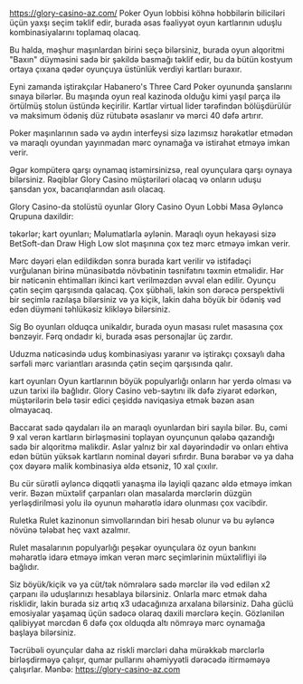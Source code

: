 https://glory-casino-az.com/
Poker
Oyun lobbisi köhnə hobbilərin biliciləri üçün yaxşı seçim təklif edir, burada əsas fəaliyyət oyun kartlarının uduşlu kombinasiyalarını toplamaq olacaq.

Bu halda, məşhur maşınlardan birini seçə bilərsiniz, burada oyun alqoritmi "Baxın" düyməsini sadə bir şəkildə basmağı təklif edir, bu da bütün kostyum ortaya çıxana qədər oyunçuya üstünlük verdiyi kartları buraxır.

Eyni zamanda iştirakçılar Habanero's Three Card Poker oyununda şanslarını sınaya bilərlər. Bu maşında oyun real kazinoda olduğu kimi yaşıl parça ilə örtülmüş stolun üstündə keçirilir. Kartlar virtual lider tərəfindən bölüşdürülür və maksimum ödəniş düz rütubətə əsaslanır və mərci 40 dəfə artırır.

Poker maşınlarının sadə və aydın interfeysi sizə lazımsız hərəkətlər etmədən və maraqlı oyundan yayınmadan mərc oynamağa və istirahət etməyə imkan verir.


Əgər kompüterə qarşı oynamaq istəmirsinizsə, real oyunçulara qarşı oynaya bilərsiniz. Rəqiblər Glory Casino müştəriləri olacaq və onların uduşu şansdan yox, bacarıqlarından asılı olacaq.

Glory Casino-da stolüstü oyunlar
Glory Casino Oyun Lobbi Masa Əyləncə Qrupuna daxildir:

təkərlər;
kart oyunları;
Məlumatlarla əylənin.
Maraqlı oyun hekayəsi sizə BetSoft-dan Draw High Low slot maşınına çox tez mərc etməyə imkan verir.


Mərc dəyəri elan edildikdən sonra burada kart verilir və istifadəçi vurğulanan birinə münasibətdə növbətinin təsnifatını təxmin etməlidir. Hər bir nəticənin ehtimalları ikinci kart verilməzdən əvvəl elan edilir. Oyunçu çətin seçim qarşısında qalacaq. Çox şübhəli, lakin son dərəcə perspektivli bir seçimlə razılaşa bilərsiniz və ya kiçik, lakin daha böyük bir ödəniş vəd edən düyməni təhlükəsiz klikləyə bilərsiniz.

Sig Bo oyunları olduqca unikaldır, burada oyun masası rulet masasına çox bənzəyir. Fərq ondadır ki, burada əsas personajlar üç zardır.


Uduzma nəticəsində uduş kombinasiyası yaranır və iştirakçı çoxsaylı daha sərfəli mərc variantları arasında çətin seçim qarşısında qalır.

kart oyunları
Oyun kartlarının böyük populyarlığı onların hər yerdə olması və uzun tarixi ilə bağlıdır. Glory Casino veb-saytını ilk dəfə ziyarət edərkən, müştərilərin belə təsir edici çeşiddə naviqasiya etmək bəzən asan olmayacaq.

Baccarat sadə qaydaları ilə ən maraqlı oyunlardan biri sayıla bilər. Bu, cəmi 9 xal verən kartların birləşməsini toplayan oyunçunun qələbə qazandığı sadə bir alqoritmə malikdir. Aslar yalnız bir xal dəyərindədir və onları ehtiva edən bütün yüksək kartların nominal dəyəri sıfırdır. Buna bərabər və ya daha çox dəyərə malik kombinasiya əldə etsəniz, 10 xal çıxılır.

Bu cür sürətli əyləncə diqqətli yanaşma ilə layiqli qazanc əldə etməyə imkan verir. Bəzən müxtəlif çarpanları olan masalarda mərclərin düzgün yerləşdirilməsi yolu ilə oyunun məharətlə idarə olunması çox vacibdir.

Ruletka
Rulet kazinonun simvollarından biri hesab olunur və bu əyləncə növünə tələbat heç vaxt azalmır.

Rulet masalarının populyarlığı peşəkar oyunçulara öz oyun bankını məharətlə idarə etməyə imkan verən mərc seçimlərinin müxtəlifliyi ilə bağlıdır.

Siz böyük/kiçik və ya cüt/tək nömrələrə sadə mərclər ilə vəd edilən x2 çarpanı ilə uduşlarınızı hesablaya bilərsiniz. Onlarla mərc etmək daha risklidir, lakin burada siz artıq x3 udacağınıza arxalana bilərsiniz. Daha güclü emosiyalar yaşamaq üçün sadəcə olaraq daxili mərclərə keçin. Gözlənilən qalibiyyət mərcdən 6 dəfə çox olduqda altı nömrəyə mərc oynamağa başlaya bilərsiniz.


Təcrübəli oyunçular daha az riskli mərcləri daha mürəkkəb mərclərlə birləşdirməyə çalışır, qumar pullarını əhəmiyyətli dərəcədə itirməməyə çalışırlar.
Mənbə: https://glory-casino-az.com

